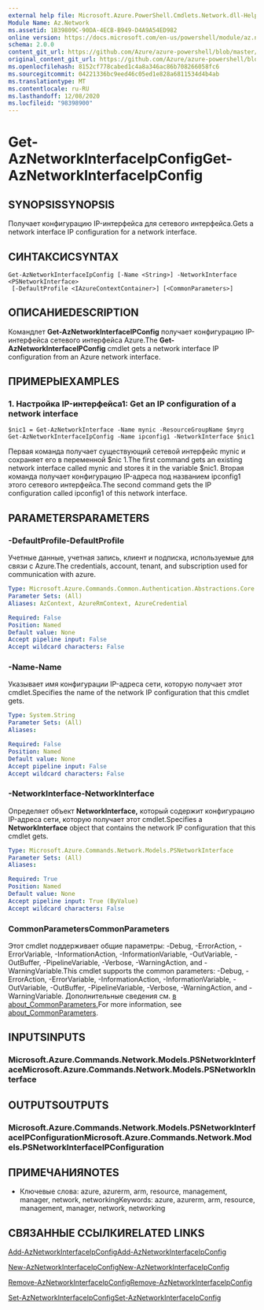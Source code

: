 ```yaml
---
external help file: Microsoft.Azure.PowerShell.Cmdlets.Network.dll-Help.xml
Module Name: Az.Network
ms.assetid: 1B39809C-90DA-4ECB-B949-D4A9A54ED982
online version: https://docs.microsoft.com/en-us/powershell/module/az.network/get-aznetworkinterfaceipconfig
schema: 2.0.0
content_git_url: https://github.com/Azure/azure-powershell/blob/master/src/Network/Network/help/Get-AzNetworkInterfaceIpConfig.md
original_content_git_url: https://github.com/Azure/azure-powershell/blob/master/src/Network/Network/help/Get-AzNetworkInterfaceIpConfig.md
ms.openlocfilehash: 8152cf778cabed1c4a8a346ac86b708266058fc6
ms.sourcegitcommit: 04221336bc9eed46c05ed1e828a6811534d4b4ab
ms.translationtype: MT
ms.contentlocale: ru-RU
ms.lasthandoff: 12/08/2020
ms.locfileid: "98398900"
---
```

# <span data-ttu-id="202aa-101">Get-AzNetworkInterfaceIpConfig</span><span class="sxs-lookup"><span data-stu-id="202aa-101">Get-AzNetworkInterfaceIpConfig</span></span>

## <span data-ttu-id="202aa-102">SYNOPSIS</span><span class="sxs-lookup"><span data-stu-id="202aa-102">SYNOPSIS</span></span>
<span data-ttu-id="202aa-103">Получает конфигурацию IP-интерфейса для сетевого интерфейса.</span><span class="sxs-lookup"><span data-stu-id="202aa-103">Gets a network interface IP configuration for a network interface.</span></span>

## <span data-ttu-id="202aa-104">СИНТАКСИС</span><span class="sxs-lookup"><span data-stu-id="202aa-104">SYNTAX</span></span>

```
Get-AzNetworkInterfaceIpConfig [-Name <String>] -NetworkInterface <PSNetworkInterface>
 [-DefaultProfile <IAzureContextContainer>] [<CommonParameters>]
```

## <span data-ttu-id="202aa-105">ОПИСАНИЕ</span><span class="sxs-lookup"><span data-stu-id="202aa-105">DESCRIPTION</span></span>
<span data-ttu-id="202aa-106">Командлет **Get-AzNetworkInterfaceIPConfig** получает конфигурацию IP-интерфейса сетевого интерфейса Azure.</span><span class="sxs-lookup"><span data-stu-id="202aa-106">The **Get-AzNetworkInterfaceIPConfig** cmdlet gets a network interface IP configuration from an Azure network interface.</span></span>

## <span data-ttu-id="202aa-107">ПРИМЕРЫ</span><span class="sxs-lookup"><span data-stu-id="202aa-107">EXAMPLES</span></span>

### <span data-ttu-id="202aa-108">1. Настройка IP-интерфейса</span><span class="sxs-lookup"><span data-stu-id="202aa-108">1: Get an IP configuration of a network interface</span></span>
```
$nic1 = Get-AzNetworkInterface -Name mynic -ResourceGroupName $myrg
Get-AzNetworkInterfaceIpConfig -Name ipconfig1 -NetworkInterface $nic1
```

<span data-ttu-id="202aa-109">Первая команда получает существующий сетевой интерфейс mynic и сохраняет его в переменной $nic 1.</span><span class="sxs-lookup"><span data-stu-id="202aa-109">The first command gets an existing network interface called mynic and stores it in the variable $nic1.</span></span> <span data-ttu-id="202aa-110">Вторая команда получает конфигурацию IP-адреса под названием ipconfig1 этого сетевого интерфейса.</span><span class="sxs-lookup"><span data-stu-id="202aa-110">The second command gets the IP configuration called ipconfig1 of this network interface.</span></span>
    

## <span data-ttu-id="202aa-111">PARAMETERS</span><span class="sxs-lookup"><span data-stu-id="202aa-111">PARAMETERS</span></span>

### <span data-ttu-id="202aa-112">-DefaultProfile</span><span class="sxs-lookup"><span data-stu-id="202aa-112">-DefaultProfile</span></span>
<span data-ttu-id="202aa-113">Учетные данные, учетная запись, клиент и подписка, используемые для связи с Azure.</span><span class="sxs-lookup"><span data-stu-id="202aa-113">The credentials, account, tenant, and subscription used for communication with azure.</span></span>

```yaml
Type: Microsoft.Azure.Commands.Common.Authentication.Abstractions.Core.IAzureContextContainer
Parameter Sets: (All)
Aliases: AzContext, AzureRmContext, AzureCredential

Required: False
Position: Named
Default value: None
Accept pipeline input: False
Accept wildcard characters: False
```

### <span data-ttu-id="202aa-114">-Name</span><span class="sxs-lookup"><span data-stu-id="202aa-114">-Name</span></span>
<span data-ttu-id="202aa-115">Указывает имя конфигурации IP-адреса сети, которую получает этот cmdlet.</span><span class="sxs-lookup"><span data-stu-id="202aa-115">Specifies the name of the network IP configuration that this cmdlet gets.</span></span>

```yaml
Type: System.String
Parameter Sets: (All)
Aliases:

Required: False
Position: Named
Default value: None
Accept pipeline input: False
Accept wildcard characters: False
```

### <span data-ttu-id="202aa-116">-NetworkInterface</span><span class="sxs-lookup"><span data-stu-id="202aa-116">-NetworkInterface</span></span>
<span data-ttu-id="202aa-117">Определяет объект **NetworkInterface,** который содержит конфигурацию IP-адреса сети, которую получает этот cmdlet.</span><span class="sxs-lookup"><span data-stu-id="202aa-117">Specifies a **NetworkInterface** object that contains the network IP configuration that this cmdlet gets.</span></span>

```yaml
Type: Microsoft.Azure.Commands.Network.Models.PSNetworkInterface
Parameter Sets: (All)
Aliases:

Required: True
Position: Named
Default value: None
Accept pipeline input: True (ByValue)
Accept wildcard characters: False
```

### <span data-ttu-id="202aa-118">CommonParameters</span><span class="sxs-lookup"><span data-stu-id="202aa-118">CommonParameters</span></span>
<span data-ttu-id="202aa-119">Этот cmdlet поддерживает общие параметры: -Debug, -ErrorAction, -ErrorVariable, -InformationAction, -InformationVariable, -OutVariable, -OutBuffer, -PipelineVariable, -Verbose, -WarningAction, and -WarningVariable.</span><span class="sxs-lookup"><span data-stu-id="202aa-119">This cmdlet supports the common parameters: -Debug, -ErrorAction, -ErrorVariable, -InformationAction, -InformationVariable, -OutVariable, -OutBuffer, -PipelineVariable, -Verbose, -WarningAction, and -WarningVariable.</span></span> <span data-ttu-id="202aa-120">Дополнительные сведения см. [в about_CommonParameters.](http://go.microsoft.com/fwlink/?LinkID=113216)</span><span class="sxs-lookup"><span data-stu-id="202aa-120">For more information, see [about_CommonParameters](http://go.microsoft.com/fwlink/?LinkID=113216).</span></span>

## <span data-ttu-id="202aa-121">INPUTS</span><span class="sxs-lookup"><span data-stu-id="202aa-121">INPUTS</span></span>

### <span data-ttu-id="202aa-122">Microsoft.Azure.Commands.Network.Models.PSNetworkInterface</span><span class="sxs-lookup"><span data-stu-id="202aa-122">Microsoft.Azure.Commands.Network.Models.PSNetworkInterface</span></span>

## <span data-ttu-id="202aa-123">OUTPUTS</span><span class="sxs-lookup"><span data-stu-id="202aa-123">OUTPUTS</span></span>

### <span data-ttu-id="202aa-124">Microsoft.Azure.Commands.Network.Models.PSNetworkInterfaceIPConfiguration</span><span class="sxs-lookup"><span data-stu-id="202aa-124">Microsoft.Azure.Commands.Network.Models.PSNetworkInterfaceIPConfiguration</span></span>

## <span data-ttu-id="202aa-125">ПРИМЕЧАНИЯ</span><span class="sxs-lookup"><span data-stu-id="202aa-125">NOTES</span></span>
* <span data-ttu-id="202aa-126">Ключевые слова: azure, azurerm, arm, resource, management, manager, network, networking</span><span class="sxs-lookup"><span data-stu-id="202aa-126">Keywords: azure, azurerm, arm, resource, management, manager, network, networking</span></span>

## <span data-ttu-id="202aa-127">СВЯЗАННЫЕ ССЫЛКИ</span><span class="sxs-lookup"><span data-stu-id="202aa-127">RELATED LINKS</span></span>

[<span data-ttu-id="202aa-128">Add-AzNetworkInterfaceIpConfig</span><span class="sxs-lookup"><span data-stu-id="202aa-128">Add-AzNetworkInterfaceIpConfig</span></span>](./Add-AzNetworkInterfaceIpConfig.md)

[<span data-ttu-id="202aa-129">New-AzNetworkInterfaceIpConfig</span><span class="sxs-lookup"><span data-stu-id="202aa-129">New-AzNetworkInterfaceIpConfig</span></span>](./New-AzNetworkInterfaceIpConfig.md)

[<span data-ttu-id="202aa-130">Remove-AzNetworkInterfaceIpConfig</span><span class="sxs-lookup"><span data-stu-id="202aa-130">Remove-AzNetworkInterfaceIpConfig</span></span>](./Remove-AzNetworkInterfaceIpConfig.md)

[<span data-ttu-id="202aa-131">Set-AzNetworkInterfaceIpConfig</span><span class="sxs-lookup"><span data-stu-id="202aa-131">Set-AzNetworkInterfaceIpConfig</span></span>](./Set-AzNetworkInterfaceIpConfig.md)


